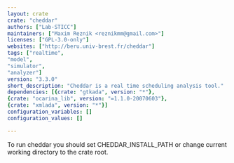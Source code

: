 ```yaml
---
layout: crate
crate: "cheddar"
authors: ["Lab-STICC"]
maintainers: ["Maxim Reznik <reznikmm@gmail.com>"]
licenses: ["GPL-3.0-only"]
websites: ["http://beru.univ-brest.fr/cheddar"]
tags: ["realtime",
"model",
"simulator",
"analyzer"]
version: "3.3.0"
short_description: "Cheddar is a real time scheduling analysis tool."
dependencies: [{crate: "gtkada", version: "*"},
{crate: "ocarina_lib", version: "=1.1.0-20070603"},
{crate: "xmlada", version: "*"}]
configuration_variables: []
configuration_values: []

---
```

To run cheddar you should set CHEDDAR_INSTALL_PATH or change
current working directory to the crate root.


